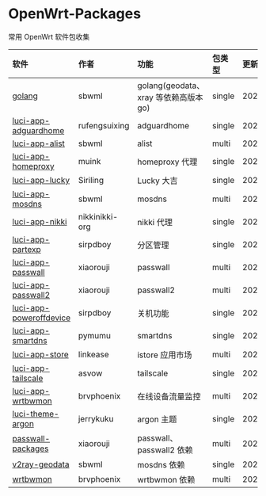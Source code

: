 # OpenWrt-Packages
常用 OpenWrt 软件包收集

|软件|作者|功能|包类型|更新日期|
|:-|:-|:-|:-|:-|
|[golang](https://github.com/sbwml/packages_lang_golang)|sbwml|golang(geodata、xray 等依赖高版本 go)|single|20250709|
|[luci-app-adguardhome](https://github.com/rufengsuixing/luci-app-adguardhome)|rufengsuixing|adguardhome|single|20200113|
|[luci-app-alist](https://github.com/sbwml/luci-app-alist)|sbwml|alist|multi|20250528|
|[luci-app-homeproxy](https://github.com/muink/luci-app-homeproxy)|muink|homeproxy 代理|single|20240830|
|[luci-app-lucky](https://github.com/sirpdboy/luci-app-lucky)|Siriling|Lucky 大吉|single|20250612|
|[luci-app-mosdns](https://github.com/sbwml/luci-app-mosdns)|sbwml|mosdns|multi|20250704|
|[luci-app-nikki](https://github.com/nikkinikki-org/OpenWrt-nikki)|nikkinikki-org|nikki 代理|single|20250720|
|[luci-app-partexp](https://github.com/sirpdboy/luci-app-partexp)|sirpdboy|分区管理|single|20250612|
|[luci-app-passwall](https://github.com/xiaorouji/openwrt-passwall)|xiaorouji|passwall|multi|20250720|
|[luci-app-passwall2](https://github.com/xiaorouji/openwrt-passwall2)|xiaorouji|passwall2|multi|20250716|
|[luci-app-poweroffdevice](https://github.com/sirpdboy/luci-app-poweroffdevice)|sirpdboy|关机功能|single|20250514|
|[luci-app-smartdns](https://github.com/pymumu/luci-app-smartdns)|pymumu|smartdns|single|20250705|
|[luci-app-store](https://github.com/linkease/istore)|linkease|istore 应用市场|multi|20250625|
|[luci-app-tailscale](https://github.com/asvow/luci-app-tailscale)|asvow|tailscale|single|20250509|
|[luci-app-wrtbwmon](https://github.com/brvphoenix/luci-app-wrtbwmon)|brvphoenix|在线设备流量监控|multi|20240217|
|[luci-theme-argon](https://github.com/jerrykuku/luci-theme-argon)|jerrykuku|argon 主题|single|20250717|
|[passwall-packages](https://github.com/xiaorouji/openwrt-passwall-packages)|xiaorouji|passwall、passwall2 依赖|multi|20250720|
|[v2ray-geodata](https://github.com/sbwml/v2ray-geodata)|sbwml|mosdns 依赖|single|20250125|
|[wrtbwmon](https://github.com/brvphoenix/wrtbwmon)|brvphoenix|wrtbwmon 依赖|multi|20201201|
